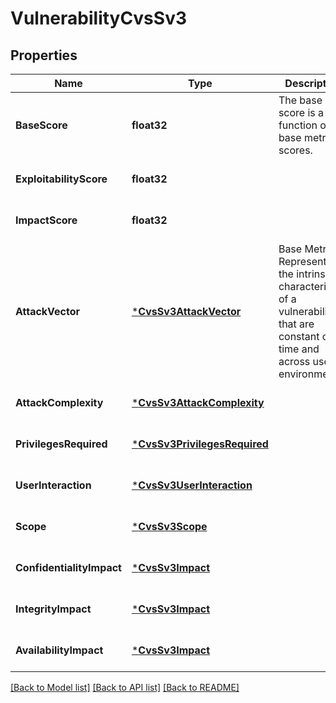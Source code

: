 # VulnerabilityCvsSv3

## Properties
Name | Type | Description | Notes
------------ | ------------- | ------------- | -------------
**BaseScore** | **float32** | The base score is a function of the base metric scores. | [optional] [default to null]
**ExploitabilityScore** | **float32** |  | [optional] [default to null]
**ImpactScore** | **float32** |  | [optional] [default to null]
**AttackVector** | [***CvsSv3AttackVector**](CVSSv3AttackVector.md) | Base Metrics Represents the intrinsic characteristics of a vulnerability that are constant over time and across user environments. | [optional] [default to null]
**AttackComplexity** | [***CvsSv3AttackComplexity**](CVSSv3AttackComplexity.md) |  | [optional] [default to null]
**PrivilegesRequired** | [***CvsSv3PrivilegesRequired**](CVSSv3PrivilegesRequired.md) |  | [optional] [default to null]
**UserInteraction** | [***CvsSv3UserInteraction**](CVSSv3UserInteraction.md) |  | [optional] [default to null]
**Scope** | [***CvsSv3Scope**](CVSSv3Scope.md) |  | [optional] [default to null]
**ConfidentialityImpact** | [***CvsSv3Impact**](CVSSv3Impact.md) |  | [optional] [default to null]
**IntegrityImpact** | [***CvsSv3Impact**](CVSSv3Impact.md) |  | [optional] [default to null]
**AvailabilityImpact** | [***CvsSv3Impact**](CVSSv3Impact.md) |  | [optional] [default to null]

[[Back to Model list]](../README.md#documentation-for-models) [[Back to API list]](../README.md#documentation-for-api-endpoints) [[Back to README]](../README.md)


